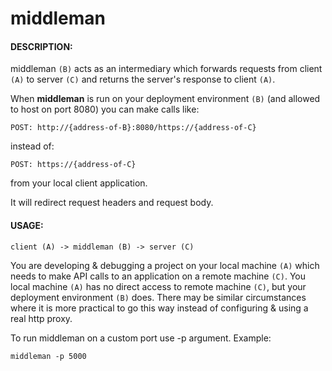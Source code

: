# middleman


#### DESCRIPTION:

middleman `(B)` acts as an intermediary which forwards requests from client `(A)` to server `(C)` and returns the server's response to client `(A)`. 

When **middleman** is run on your deployment environment `(B)` (and allowed to host on port 8080) you can make calls like:

`POST: http://{address-of-B}:8080/https://{address-of-C}`

instead of:

`POST: https://{address-of-C}`

from your local client application.

It will redirect request headers and request body.

#### USAGE:

`client (A) -> middleman (B) -> server (C)`  

You are developing & debugging a project on your local machine `(A)` which needs to make API calls to an application on a remote machine `(C)`. You local machine `(A)` has no direct access to remote machine `(C)`, but your deployment environment `(B)` does.
There may be similar circumstances where it is more practical to go this way instead of configuring & using a real http proxy.

To run middleman on a custom port use -p argument. Example:

`middleman -p 5000`
